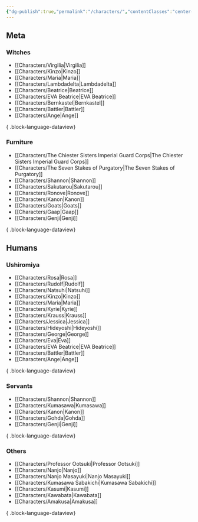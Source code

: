 ```yaml
---
{"dg-publish":true,"permalink":"/characters/","contentClasses":"center-headings red-truth red-links blue-truth"}
---
```


## Meta

### Witches
- [[Characters/Virgilia\|Virgilia]]
- [[Characters/Kinzo\|Kinzo]]
- [[Characters/Maria\|Maria]]
- [[Characters/Lambdadelta\|Lambdadelta]]
- [[Characters/Beatrice\|Beatrice]]
- [[Characters/EVA Beatrice\|EVA Beatrice]]
- [[Characters/Bernkastel\|Bernkastel]]
- [[Characters/Battler\|Battler]]
- [[Characters/Ange\|Ange]]

{ .block-language-dataview}

### Furniture
- [[Characters/The Chiester Sisters Imperial Guard Corps\|The Chiester Sisters Imperial Guard Corps]]
- [[Characters/The Seven Stakes of Purgatory\|The Seven Stakes of Purgatory]]
- [[Characters/Shannon\|Shannon]]
- [[Characters/Sakutarou\|Sakutarou]]
- [[Characters/Ronove\|Ronove]]
- [[Characters/Kanon\|Kanon]]
- [[Characters/Goats\|Goats]]
- [[Characters/Gaap\|Gaap]]
- [[Characters/Genji\|Genji]]

{ .block-language-dataview}

## Humans
### Ushiromiya
- [[Characters/Rosa\|Rosa]]
- [[Characters/Rudolf\|Rudolf]]
- [[Characters/Natsuhi\|Natsuhi]]
- [[Characters/Kinzo\|Kinzo]]
- [[Characters/Maria\|Maria]]
- [[Characters/Kyrie\|Kyrie]]
- [[Characters/Krauss\|Krauss]]
- [[Characters/Jessica\|Jessica]]
- [[Characters/Hideyoshi\|Hideyoshi]]
- [[Characters/George\|George]]
- [[Characters/Eva\|Eva]]
- [[Characters/EVA Beatrice\|EVA Beatrice]]
- [[Characters/Battler\|Battler]]
- [[Characters/Ange\|Ange]]

{ .block-language-dataview}

### Servants

- [[Characters/Shannon\|Shannon]]
- [[Characters/Kumasawa\|Kumasawa]]
- [[Characters/Kanon\|Kanon]]
- [[Characters/Gohda\|Gohda]]
- [[Characters/Genji\|Genji]]

{ .block-language-dataview}

### Others
- [[Characters/Professor Ootsuki\|Professor Ootsuki]]
- [[Characters/Nanjo\|Nanjo]]
- [[Characters/Nanjo Masayuki\|Nanjo Masayuki]]
- [[Characters/Kumasawa Sabakichi\|Kumasawa Sabakichi]]
- [[Characters/Kasumi\|Kasumi]]
- [[Characters/Kawabata\|Kawabata]]
- [[Characters/Amakusa\|Amakusa]]

{ .block-language-dataview}